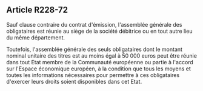 Article R228-72
----
Sauf clause contraire du contrat d'émission, l'assemblée générale des
obligataires est réunie au siège de la société débitrice ou en tout autre lieu
du même département.

Toutefois, l'assemblée générale des seuls obligataires dont le montant nominal
unitaire des titres est au moins égal à 50 000 euros peut être réunie dans tout
Etat membre de la Communauté européenne ou partie à l'accord sur l'Espace
économique européen, à la condition que tous les moyens et toutes les
informations nécessaires pour permettre à ces obligataires d'exercer leurs
droits soient disponibles dans cet Etat.
